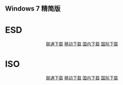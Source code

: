 ## Windows 7 精简版

# ESD

<p align="center">
    <a class="btn" rel="noopener noreferrer" href="https://download.fuibafuyu.net/d/123/System/Windows/Lite/Win7-Lite-ALPHA210228.esd">联通下载</a>
    <a class="btn" rel="noopener noreferrer" href="https://download.fuibafuyu.net/d/139/System/Windows/Lite/Win7-Lite-ALPHA210228.esd">移动下载</a>
    <a class="btn" rel="noopener noreferrer" href="https://download.fuibafuyu.net/d/Ali/System/Windows/Lite/Win7-Lite-ALPHA210228.esd">国内下载</a>
    <a class="btn" rel="noopener noreferrer" href="https://download.fuibafuyu.net/d/OD/System/Windows/Lite/Win7-Lite-ALPHA210228.esd">国际下载</a>
</p>

# ISO

<p align="center">
    <a class="btn" rel="noopener noreferrer" href="https://download.fuibafuyu.net/d/123/System/Windows/Lite/Win7-Lite-ALPHA210228.iso">联通下载</a>
    <a class="btn" rel="noopener noreferrer" href="https://download.fuibafuyu.net/d/139/System/Windows/Lite/Win7-Lite-ALPHA210228.iso">移动下载</a>
    <a class="btn" rel="noopener noreferrer" href="https://download.fuibafuyu.net/d/Ali/System/Windows/Lite/Win7-Lite-ALPHA210228.iso">国内下载</a>
    <a class="btn" rel="noopener noreferrer" href="https://download.fuibafuyu.net/d/OD/System/Windows/Lite/Win7-Lite-ALPHA210228.iso">国际下载</a>
</p>